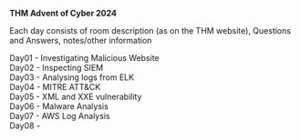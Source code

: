 **THM Advent of Cyber 2024**

Each day consists of room description (as on the THM website), Questions and Answers, notes/other information

Day01 - Investigating Malicious Website<br>
Day02 - Inspecting SIEM<br>
Day03 - Analysing logs from ELK<br>
Day04 - MITRE ATT&CK<br>
Day05 - XML and XXE vulnerability<br>
Day06 - Malware Analysis<br>
Day07 - AWS Log Analysis<br>
Day08 - 
